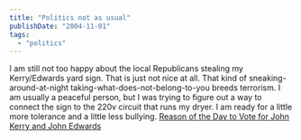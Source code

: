 ```yaml
---
title: "Politics not as usual"
publishDate: "2004-11-01"
tags: 
  - "politics"
---
```


I am still not too happy about the local Republicans stealing my Kerry/Edwards yard sign. That is just not nice at all. That kind of sneaking-around-at-night taking-what-does-not-belong-to-you breeds terrorism. I am usually a peaceful person, but I was trying to figure out a way to connect the sign to the 220v circuit that runs my dryer. I am ready for a little more tolerance and a little less bullying. [Reason of the Day to Vote for John Kerry and John Edwards](http://www.thirdlayer.org/sw/vote/index.html)
